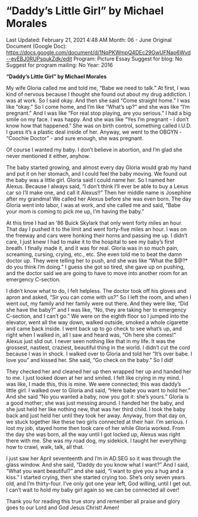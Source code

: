 # “Daddy’s Little Girl” by Michael Morales

Last Updated: February 21, 2021 4:48 AM
Month: 06 - June
Original Document (Google Doc): https://docs.google.com/document/d/1NqPKWmpQ4DEc29GwUFNap6Wvd--eyEBJ0RUPsqukZdk/edit
Program: Picture Essay
Suggest for blog: No
Suggest for program mailing: No
Year: 2016

**“Daddy’s Little Girl” by Michael Morales**

My wife Gloria called me and told me, “Babe we need to talk.” At first, I was kind of nervous because I thought she found out about my drug addiction. I was at work. So I said okay. And then she said “Come straight home.” I was like “okay.” So I come home, and I’m like “What’s up?” and she was like “I’m pregnant.” And I was like “For real stop playing, are you serious.” I had a big smile on my face. I was happy. And she was like “Yes I’m pregnant - I don’t know how that happened.” She was on birth control, something called I.U.D. I guess it’s a plastic deal inside of her. Anyway, we went to the OBGYN - “Coochie Doctor” - and sure enough, she was pregnant.

Of course I wanted my baby. I don’t believe in abortion, and I’m glad she never mentioned it either, anyhow.

The baby started growing, and almost every day Gloria would grab my hand and put it on her stomach, and I could feel the baby moving. We found out the baby was a little girl. Gloria said I could name her. So I named her Alexus. Because I always said, “I don’t think I’ll ever be able to buy a Lexus car so I’ll make one, and call it Alexus!!” Then her middle name is Josephine after my grandma! We called her Alexus before she was even born. The day Gloria went into labor, I was at work, and she called me and said, “Babe your mom is coming to pick me up, I’m having the baby.”

At this time I had an ‘86 Buick Skylark that only went forty miles an hour. That day I pushed it to the limit and went forty-five miles an hour. I was on the freeway and cars were honking their horns and passing me up. I didn’t care, I just knew I had to make it to the hospital to see my baby’s first breath. I finally made it, and it was for real. Gloria was in so much pain, screaming, cursing, crying, etc., etc. She even told me to beat the damn doctor up. They were telling her to push, and she was like “What the $@?* do you think I’m doing.” I guess she got so tired, she gave up on pushing, and the doctor said we are going to have to move into another room for an emergency C-section.

I didn’t know what to do, I felt helpless. The doctor took off his gloves and apron and asked, “Sir you can come with us?” So I left the room, and when I went out, my family and her family were out there. And they were like, “Did she have the baby?” and I was like, “No, they are taking her to emergency C-section, and I can’t go.” We were on the eighth floor so I jumped into the elevator, went all the way down, walked outside, smoked a whole cigarette and came back inside. I went back up to go check to see what’s up, and right when I walked in, all I saw and heard was, “Oh here she comes!” Alexus just slid out. I never seen nothing like that in my life. It was the grossest, nastiest, craziest, beautiful thing in the world. I didn’t cut the cord because I was in shock. I walked over to Gloria and told her “It’s over babe. I love you” and kissed her. She said, “Go check on the baby.” So I did!

They checked her and cleaned her up then wrapped her up and handed her to me. I just looked down at her and smiled. I felt like crying in my mind. I was like, I made this, this is mine. We were connected; this was daddy’s little girl. I walked over to Gloria and said, “Here babe you want to hold her.” And she said “No you wanted a baby, now you got it: she’s yours.” Gloria is a good mother; she was just messing around. I handed her the baby, and she just held her like nothing new, that was her third child. I took the baby back and just held her until they took her away. Anyway, from that day on, we stuck together like these two girls connected at their hair. I’m serious. I lost my job, stayed home then took care of her while Gloria worked. From the day she was born, all the way until I got locked up, Alexus was right there with me. She was my road dog, my sidekick. I taught her everything: how to crawl, walk, talk, all that.

I just saw her April seventeenth and I’m in AD.SEG so it was through the glass window. And she said, “Daddy do you know what I want?” And I said, “What you want beautiful?” and she said, “I want to give you a hug and a kiss.” I started crying, then she started crying too. She’s only seven years old, and I’m thirty-four. I’ve only got one year left, God willing, until I get out. I can’t wait to hold my baby girl again so we can be connected all over!

Thank you for reading this true story and remember all praise and glory goes to our Lord and God Jesus Christ! Amen!